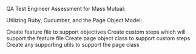 QA Test Engineer Assessment for Mass Mutual:

Utilizing Ruby, Cucumber, and the Page Object Model:

Create feature file to support objectives
Create custom steps which will support the feature file
Create page object class to support custom steps
Create any supporting utils to support the page class
